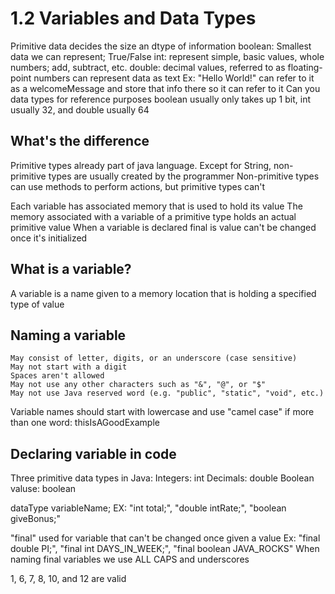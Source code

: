 # 1.2 Variables and Data Types
Primitive data decides the size an dtype of information
    boolean: Smallest data we can represent; True/False
    int: represent simple, basic values, whole numbers; add, subtract, etc.
    double: decimal values, referred to as floating-point numbers
    can represent data as text
        Ex: "Hello World!"
        can refer to it as a welcomeMessage and store that info there so it can refer to it
    Can you data types for reference purposes
    boolean usually only takes up 1 bit, int usually 32, and double usually 64

## What's the difference
Primitive types already part of java language. Except for String, non-primitive types are usually created by the programmer
Non-primitive types can use methods to perform actions, but primitive types can't

Each variable has associated memory that is used to hold its value
The memory associated with a variable of a primitive type holds an actual primitive value
When a variable is declared final is  value can't be changed once it's initialized

## What is a variable?
A variable is a name given to a memory location that is holding a specified type of value

## Naming a variable
    May consist of letter, digits, or an underscore (case sensitive)
    May not start with a digit
    Spaces aren't allowed
    May not use any other characters such as "&", "@", or "$"
    May not use Java reserved word (e.g. "public", "static", "void", etc.)
Variable names should start with lowercase and use "camel case" if more than one word: thisIsAGoodExample

## Declaring variable in code
Three primitive data types in Java:
    Integers: int
    Decimals: double
    Boolean valuse: boolean

dataType variableName;
EX: "int total;", "double intRate;", "boolean giveBonus;"

"final" used for variable that can't be changed once given a value
    Ex: "final double PI;", "final int DAYS_IN_WEEK;", "final boolean JAVA_ROCKS"
When naming final variables we use ALL CAPS and underscores

1, 6, 7, 8, 10, and 12 are valid